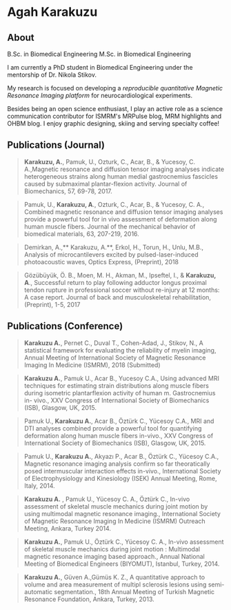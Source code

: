 # Agah Karakuzu

## About

B.Sc. in Biomedical Engineering M.Sc. in Biomedical Engineering

I am currently a PhD student in Biomedical Engineering under the mentorship of Dr. Nikola Stikov.

My research is focused on developing a _reproducible quantitative Magnetic Resonance Imaging platform_ for neurocardiological experiments.

Besides being an open science enthusiast, I play an active role as a science communication contributor for ISMRM's MRPulse blog, MRM highlights and OHBM blog. I enjoy graphic designing, skiing and serving specialty coffee!

## Publications (Journal)

> **Karakuzu, A.**, Pamuk, U., Ozturk, C., Acar, B., & Yucesoy, C. A.,Magnetic resonance and diffusion tensor imaging analyses indicate heterogeneous strains along human medial gastrocnemius fascicles caused by submaximal plantar-flexion activity. Journal of Biomechanics, 57, 69-78, 2017.

> Pamuk, U., **Karakuzu, A**., Ozturk, C., Acar, B., & Yucesoy, C. A., Combined magnetic resonance and diffusion tensor imaging analyses provide a powerful tool for in vivo assessment of deformation along human muscle fibers. Journal of the mechanical behavior of biomedical materials, 63, 207-219, 2016.

> Demirkan, A.,** Karakuzu, A.**, Erkol, H., Torun, H., Unlu, M.B., Analysis of microcantilevers excited by pulsed-laser-induced photoacoustic waves, Optics Express, (Preprint), 2018

> Gözübüyük, Ö. B., Moen, M. H., Akman, M., Ipseftel, I., & **Karakuzu, A**., Successful return to play following adductor longus proximal tendon rupture in professional soccer without re-injury at 12 months: A case report. Journal of back and musculoskeletal rehabilitation, (Preprint), 1-5, 2017

## Publications (Conference)

> **Karakuzu A.**, Pernet C., Duval T., Cohen-Adad, J., Stikov, N., A statistical framework for evaluating the reliability of myelin imaging, Annual Meeting of International Society of Magnetic Resonance Imaging In Medicine (ISMRM), 2018 (Submitted)

> **Karakuzu A.**, Pamuk U., Acar B., Yucesoy C.A., Using advanced MRI techniques for estimating strain distributions along muscle fibers during isometric plantarflexion activity of human m. Gastrocnemius in- vivo., XXV Congress of International Society of Biomechanics (ISB), Glasgow, UK, 2015.

> Pamuk U., **Karakuzu A.**, Acar B., Öztürk C., Yücesoy C.A., MRI and DTI analyses combined provide a powerful tool for quantifying deformation along human muscle fibers in-vivo., XXV Congress of International Society of Biomechanics (ISB), Glasgow, UK, 2015.

> Pamuk U., **Karakuzu A.**, Akyazı P., Acar B., Öztürk C., Yücesoy C.A., Magnetic resonance imaging analysis confirm so far theoratically posed intermuscular interaction effects in-vivo., International Society of Electrophysiology and Kinesiology (ISEK) Annual Meeting, Rome, Italy, 2014.

> **Karakuzu A.** , Pamuk U., Yücesoy C. A., Öztürk C., In-vivo assessment of skeletal muscle mechanics during joint motion by using multimodal magnetic resonance imaging., International Society of Magnetic Resonance Imaging In Medicine (ISMRM) Outreach Meeting, Ankara, Turkey 2014.

> **Karakuzu A.**, Pamuk U., Öztürk C., Yücesoy C. A., In-vivo assessment of skeletal muscle mechanics during joint motion : Multimodal magnetic resonance imaging based approach., Annual National Meeting of Biomedical Engineers (BIYOMUT), Istanbul, Turkey, 2014.

> **Karakuzu A.**, Güven A.,Gümüs K. Z., A quantitative approach to volume and area measurement of multipl sclerosis lesions using semi-automatic segmentation., 18th Annual Meeting of Turkish Magnetic Resonance Foundation, Ankara, Turkey, 2013.
